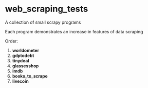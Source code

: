 # web_scraping_tests
A collection of small scrapy programs

Each program demonstrates an increase in features of data scraping

Order:

1. **worldometer**
1. **gdptodebt**
1. **tinydeal**
1. **glassesshop**
1. **imdb**
1. **books_to_scrape**
1. **livecoin**
